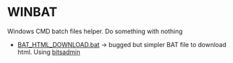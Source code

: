 # WINBAT
Windows CMD batch files helper. Do something with nothing

+ [BAT_HTML_DOWNLOAD.bat](https://raw.githubusercontent.com/eschuch/WINBAT/master/BAT_HTML_DOWNLOAD.bat) -> bugged but simpler BAT file to download html. Using [bitsadmin](https://docs.microsoft.com/en-us/windows/desktop/bits/bitsadmin-tool)
